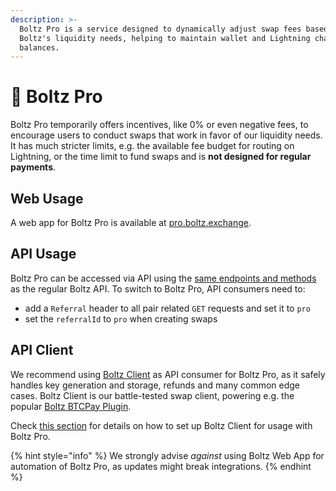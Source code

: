 ```yaml
---
description: >-
  Boltz Pro is a service designed to dynamically adjust swap fees based on
  Boltz's liquidity needs, helping to maintain wallet and Lightning channel
  balances.
---
```


# 🏅 Boltz Pro

Boltz Pro temporarily offers incentives, like 0% or even negative fees, to encourage users to conduct swaps that work in favor of our liquidity needs. It has much stricter limits, e.g. the available fee budget for routing on Lightning, or the time limit to fund swaps and is **not designed for regular payments**.

## Web Usage

A web app for Boltz Pro is available at [pro.boltz.exchange](https://pro.boltz.exchange/).

## API Usage

Boltz Pro can be accessed via API using the [same endpoints and methods](api-v2.md) as the regular Boltz API. To switch to Boltz Pro, API consumers need to:

* add a `Referral` header to all pair related `GET` requests and set it to `pro`
* set the `referralId` to `pro` when creating swaps

## API Client

We recommend using [Boltz Client](https://github.com/BoltzExchange/boltz-client) as API consumer for Boltz Pro, as it safely handles key generation and storage, refunds and many common edge cases. Boltz Client is our battle-tested swap client, powering e.g. the popular [Boltz BTCPay Plugin](https://github.com/BoltzExchange/boltz-btcpay-plugin).


Check [this section](https://app.gitbook.com/s/ltqiap1Tem0DOTru1DRG/boltz-pro) for details on how to set up Boltz Client for usage with Boltz Pro.

{% hint style="info" %}
We strongly advise _against_ using Boltz Web App for automation of Boltz Pro, as updates might break integrations.
{% endhint %}
